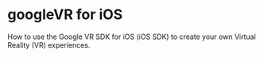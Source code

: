 # googleVR for iOS
How to use the Google VR SDK for iOS (iOS SDK) to create your own Virtual Reality (VR) experiences.
